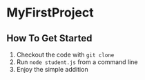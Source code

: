# MyFirstProject

## How To Get Started

1. Checkout the code with `git clone`
2. Run `node student.js` from a command line
3. Enjoy the simple addition